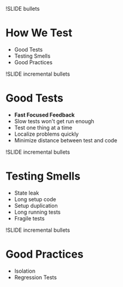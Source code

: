 !SLIDE bullets

How We Test
============

* Good Tests
* Testing Smells
* Good Practices

!SLIDE incremental bullets

Good Tests
==================================

* **Fast Focused Feedback**
* Slow tests won't get run enough
* Test one thing at a time
* Localize problems quickly
* Minimize distance between test and code

!SLIDE incremental bullets

Testing Smells
==============

* State leak
* Long setup code
* Setup duplication
* Long running tests
* Fragile tests

!SLIDE incremental bullets

Good Practices
==============

* Isolation
* Regression Tests

